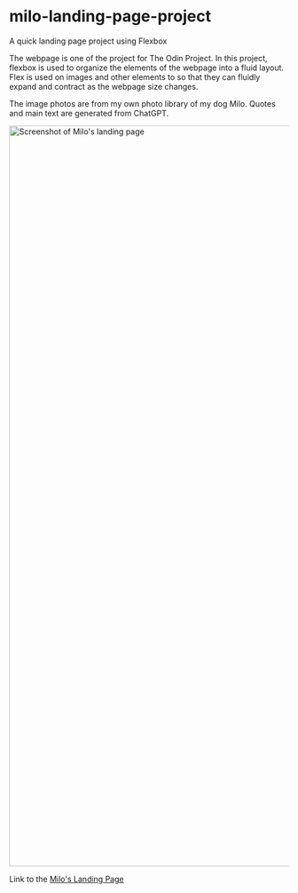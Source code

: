 # milo-landing-page-project
A quick landing page project using Flexbox

The webpage is one of the project for The Odin Project. In this project, flexbox is used to organize the elements of the webpage into a fluid layout. Flex is used on images and other elements to so that they can fluidly expand and contract as the webpage size changes.

The image photos are from my own photo library of my dog Milo. Quotes and main text are generated from ChatGPT.

<img width="1334" alt="Screenshot of Milo's landing page" src="https://github.com/user-attachments/assets/d25253d0-ba07-47c4-a4c6-4a5e8ccbc407" />

Link to the [Milo's Landing Page](https://telshira.github.io/milo-landing-page-project/)
